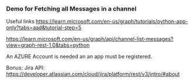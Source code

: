 ### Demo for Fetching all Messages in a channel

Useful links
https://learn.microsoft.com/en-us/graph/tutorials/python-app-only?tabs=aad&tutorial-step=5

https://learn.microsoft.com/en-us/graph/api/channel-list-messages?view=graph-rest-1.0&tabs=python


An AZURE Account is needed an an app must be registered.


Bonus:
Jira API: https://developer.atlassian.com/cloud/jira/platform/rest/v3/intro/#about